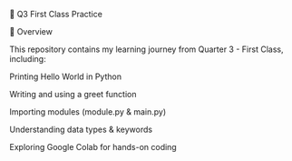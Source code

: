 🌟 Q3 First Class Practice

📌 Overview

This repository contains my learning journey from Quarter 3 - First Class, including:

Printing Hello World in Python

Writing and using a greet function

Importing modules (module.py & main.py)

Understanding data types & keywords

Exploring Google Colab for hands-on coding

